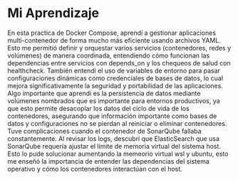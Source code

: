 # Mi Aprendizaje  
En esta practica de Docker Compose, aprendí a gestionar aplicaciones multi-contenedor de forma mucho más eficiente usando archivos YAML. Esto me permitió definir y orquestar varios servicios (contenedores, redes y volúmenes) de manera coordinada, entendiendo cómo funcionan las dependencias entre servicios con depends_on y los chequeos de salud con healthcheck. También entendi el uso de variables de entorno para pasar configuraciones dinámicas como credenciales de bases de datos, lo cual mejora significativamente la seguridad y portabilidad de las aplicaciones.
Algo importante que aprendi es la persistencia de datos mediante volúmenes nombrados que es importante para entornos productivos, ya que esto permite desacoplar los datos del ciclo de vida de los contenedores, asegurando que información importante como bases de datos y configuraciones no se pierdan al reiniciar o eliminar contenedores. 
Tuve complicaciones cuando el contenedor de SonarQube fallaba constantemente. Al revisar los logs, descubrí que ElasticSearch que usa SonarQube requería ajustar el límite de memoria virtual del sistema host. Esto lo pude solucionar aumentando la memeorio virtual wsl y ubuntu, esto me enseñó la importancia de entender las dependencias del sistema operativo y cómo los contenedores interactúan con el host.
